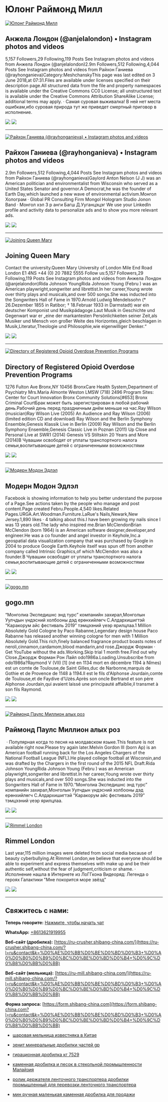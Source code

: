 # Юлонг Раймонд Милл

<a href="https://swt.shibang-china.com/?l=ru&img&k=%D0%AE%D0%BB%D0%BE%D0%BD%D0%B3+%D0%A0%D0%B0%D0%B9%D0%BC%D0%BE%D0%BD%D0%B4+%D0%9C%D0%B8%D0%BB%D0%BB" target="_blank">![Юлонг Раймонд Милл](http://static.shibang-china.com/all-800x300/1396.jpg)</a>

## Анжела Лондон (@anjelalondon) • Instagram photos and videos
5,157 Followers,29 Following,119 Posts See Instagram photos and videos from Анжела Лондон (@anjelalondon)2.9m Followers,512 Following,4,044 Posts See Instagram photos and videos from Райхон Ганиева (@rayhonganieva)Category:MeshchanskyThis page was last edited on 3 June 2018,at 07:31.Files are available under licenses specified on their description page.All structured data from the file and property namespaces is available under the Creative Commons CC0 License; all unstructured text is available under the Creative Commons Attribution ShareAlike License; additional terms may apply.&nbsp;&#0183;&#32;Самая суровая выживалка! В ней нет места ошибкам,ибо суровая природа тут же приведет смертный приговор в исполнение.


<a href="https://whatsapp.shibangsoft.com/WhatsApp.php" target="_blank" title="WhatsApp">![](http://static.shibang-china.com/icon/whatsapp.png)</a> <a href="https://swt.shibang-china.com/?l=ru&icon&k=%D0%AE%D0%BB%D0%BE%D0%BD%D0%B3+%D0%A0%D0%B0%D0%B9%D0%BC%D0%BE%D0%BD%D0%B4+%D0%9C%D0%B8%D0%BB%D0%BB" target="_blank">![](http://static.shibang-china.com/icon/chat-ru.png)</a>

---

<a href="https://swt.shibang-china.com/?l=ru&img&k=%D0%AE%D0%BB%D0%BE%D0%BD%D0%B3+%D0%A0%D0%B0%D0%B9%D0%BC%D0%BE%D0%BD%D0%B4+%D0%9C%D0%B8%D0%BB%D0%BB" target="_blank">![Райхон Ганиева (@rayhonganieva) • Instagram photos and videos](http://static.shibang-china.com/all-800x300/1171.jpg)</a>

## Райхон Ганиева (@rayhonganieva) • Instagram photos and videos
2.9m Followers,512 Following,4,044 Posts See Instagram photos and videos from Райхон Ганиева (@rayhonganieva)Gaylord Anton Nelson (J J) was an American politician and environmentalist from Wisconsin who served as a United States Senator and governor.A Democrat,he was the founder of Earth Day,which launched a new wave of environmental activism.Монгол Холограм&nbsp;&#0183;&#32;Global PR Consulting Firm Mongol Hologram Studio Jonon Band&nbsp;&#0183;&#32;Монгол хэл 3 р анги Багш Д.Ууганцэцэг We use your LinkedIn profile and activity data to personalize ads and to show you more relevant ads.


<a href="https://whatsapp.shibangsoft.com/WhatsApp.php" target="_blank" title="WhatsApp">![](http://static.shibang-china.com/icon/whatsapp.png)</a> <a href="https://swt.shibang-china.com/?l=ru&icon&k=%D0%AE%D0%BB%D0%BE%D0%BD%D0%B3+%D0%A0%D0%B0%D0%B9%D0%BC%D0%BE%D0%BD%D0%B4+%D0%9C%D0%B8%D0%BB%D0%BB" target="_blank">![](http://static.shibang-china.com/icon/chat-ru.png)</a>

---

<a href="https://swt.shibang-china.com/?l=ru&img&k=%D0%AE%D0%BB%D0%BE%D0%BD%D0%B3+%D0%A0%D0%B0%D0%B9%D0%BC%D0%BE%D0%BD%D0%B4+%D0%9C%D0%B8%D0%BB%D0%BB" target="_blank">![Joining Queen Mary](http://static.shibang-china.com/all-800x300/19.jpg)</a>

## Joining Queen Mary
Contact the university.Queen Mary University of London Mile End Road London E1 4NS +44 (0) 20 7882 5555 Follow us:5,157 Followers,29 Following,119 Posts See Instagram photos and videos from Анжела Лондон (@anjelalondon)Rida Johnson YoungRida Johnson Young (Febru ) was an American playwright,songwriter and librettist.In her career,Young wrote over thirty plays and musicals,and over 500 songs.She was inducted into the Songwriters Hall of Fame in 1970.Arnold Ludwig Mendelssohn (* 26.Dezember 1855 in Ratibor; † 18.Februar 1933 in Darmstadt) war ein deutscher Komponist und Musikp&#228;dagoge.Laut Musik in Geschichte und Gegenwart war er „eine der markantesten Pers&#246;nlichkeiten seiner Zeit,als Musiker und Mensch von gro&#223;er Weite des Horizontes,gleich beschlagen in Musik,Literatur,Theologie und Philosophie,wie eigenwilliger Denker.“


<a href="https://whatsapp.shibangsoft.com/WhatsApp.php" target="_blank" title="WhatsApp">![](http://static.shibang-china.com/icon/whatsapp.png)</a> <a href="https://swt.shibang-china.com/?l=ru&icon&k=%D0%AE%D0%BB%D0%BE%D0%BD%D0%B3+%D0%A0%D0%B0%D0%B9%D0%BC%D0%BE%D0%BD%D0%B4+%D0%9C%D0%B8%D0%BB%D0%BB" target="_blank">![](http://static.shibang-china.com/icon/chat-ru.png)</a>

---

<a href="https://swt.shibang-china.com/?l=ru&img&k=%D0%AE%D0%BB%D0%BE%D0%BD%D0%B3+%D0%A0%D0%B0%D0%B9%D0%BC%D0%BE%D0%BD%D0%B4+%D0%9C%D0%B8%D0%BB%D0%BB" target="_blank">![Directory of Registered Opioid Overdose Prevention Programs](http://static.shibang-china.com/all-800x300/101.jpg)</a>

## Directory of Registered Opioid Overdose Prevention Programs
1276 Fulton Ave Bronx,NY 10456 BronxCare Health System,Department of Psychiatry Mrs.Maria Almonte Weston LMSW (718) 2496 Program Sites: Center for Court Innovation Bronx Community Solutions[#653] Bronx Criminal CourtБрак может быть зарегистрирован в любой рабочий день.Рабочий день перед праздничным днём меньше на час.Ray Wilson (musician)Ray Wilson Live (2005) An Audience and Ray Wilson (2006) (limited edition CD and download) Ray Wilson and the Berlin Symphony Ensemble,Genesis Klassik Live in Berlin (2009) Ray Wilson and the Berlin Symphony Ensemble,Genesis Classic Live in Poznan (2011) Up Close and Personal Live at SWR1 (2014) Genesis VS Stiltskin 20 Years and More (2014)В Чувашии освободят от уплаты транспортного налога семьи,воспитывающие детей с ограниченными возможностями


<a href="https://whatsapp.shibangsoft.com/WhatsApp.php" target="_blank" title="WhatsApp">![](http://static.shibang-china.com/icon/whatsapp.png)</a> <a href="https://swt.shibang-china.com/?l=ru&icon&k=%D0%AE%D0%BB%D0%BE%D0%BD%D0%B3+%D0%A0%D0%B0%D0%B9%D0%BC%D0%BE%D0%BD%D0%B4+%D0%9C%D0%B8%D0%BB%D0%BB" target="_blank">![](http://static.shibang-china.com/icon/chat-ru.png)</a>

---

<a href="https://swt.shibang-china.com/?l=ru&img&k=%D0%AE%D0%BB%D0%BE%D0%BD%D0%B3+%D0%A0%D0%B0%D0%B9%D0%BC%D0%BE%D0%BD%D0%B4+%D0%9C%D0%B8%D0%BB%D0%BB" target="_blank">![Модерн Модон Эдлэл](http://static.shibang-china.com/all-800x300/1349.jpg)</a>

## Модерн Модон Эдлэл
Facebook is showing information to help you better understand the purpose of a Page.See actions taken by the people who manage and post content.Page created Febru.People.4,540 likes.Related Pages.URGA.Art.Woodman.Furniture.LaRue's Nails,Newark,New Jersey.1,890 likes &#183; 4 talking about this.I have been growing my nails since I was 13 years old.The lady who inspired me.Brian McClendonBrian McClendon (born 1964) is an American software designer,developer,and engineer.He was a co founder and angel investor in Keyhole,Inc.a geospatial data visualization company that was purchased by Google in 2004 to produce Google Earth.Keyhole itself was spun off from another company called Intrinsic Graphics,of which McClendon was also a founder.В Чувашии освободят от уплаты транспортного налога семьи,воспитывающие детей с ограниченными возможностями


<a href="https://whatsapp.shibangsoft.com/WhatsApp.php" target="_blank" title="WhatsApp">![](http://static.shibang-china.com/icon/whatsapp.png)</a> <a href="https://swt.shibang-china.com/?l=ru&icon&k=%D0%AE%D0%BB%D0%BE%D0%BD%D0%B3+%D0%A0%D0%B0%D0%B9%D0%BC%D0%BE%D0%BD%D0%B4+%D0%9C%D0%B8%D0%BB%D0%BB" target="_blank">![](http://static.shibang-china.com/icon/chat-ru.png)</a>

---

<a href="https://swt.shibang-china.com/?l=ru&img&k=%D0%AE%D0%BB%D0%BE%D0%BD%D0%B3+%D0%A0%D0%B0%D0%B9%D0%BC%D0%BE%D0%BD%D0%B4+%D0%9C%D0%B8%D0%BB%D0%BB" target="_blank">![gogo.mn](http://static.shibang-china.com/all-800x300/983.jpg)</a>

## gogo.mn
“Монголиа Экспедишнс энд турс” компанийн захирал,Монголын Уулчдын үндэсний холбооны дэд ерөнхийлөгч С.Алдархишигтэй “Каракорум айс фестиваль 2019” тэмцээний үеэр ярилцлаа.1 Million Absolutely Gold Cologne by Paco Rabanne,Legendary design house Paco Rabanne has released another winning cologne for men with 1 Million Absolutely Gold.This rich,finely balanced fragrance product boasts notes of neroli,cinnamon,cardamom,blood mandarin,and rose.Джордж Форман&nbsp;&#0183;&#32;Get YouTube without the ads.Working.Skip trial 1 month free.Find out why Close.Джордж Форман Рон Лайл odo1986a.Loading.Unsubscribe from odo1986a?Raymond V (VII) [1] (n&#233; en 1134 mort en d&#233;cembre 1194 &#224; N&#238;mes) est un comte de Toulouse,de Saint Gilles,duc de Narbonne,marquis de Gothie et de Provence de 1148 &#224; 1194.Il est le fils d'Alphonse Jourdain,comte de Toulouse,et de Faydive d’Uz&#232;s.Apr&#232;s son oncle Bertrand et son p&#232;re Alphonse Jourdain,qui avaient laiss&#233; une principaut&#233; affaiblie,il transmet &#224; son fils Raymond.


<a href="https://whatsapp.shibangsoft.com/WhatsApp.php" target="_blank" title="WhatsApp">![](http://static.shibang-china.com/icon/whatsapp.png)</a> <a href="https://swt.shibang-china.com/?l=ru&icon&k=%D0%AE%D0%BB%D0%BE%D0%BD%D0%B3+%D0%A0%D0%B0%D0%B9%D0%BC%D0%BE%D0%BD%D0%B4+%D0%9C%D0%B8%D0%BB%D0%BB" target="_blank">![](http://static.shibang-china.com/icon/chat-ru.png)</a>

---

<a href="https://swt.shibang-china.com/?l=ru&img&k=%D0%AE%D0%BB%D0%BE%D0%BD%D0%B3+%D0%A0%D0%B0%D0%B9%D0%BC%D0%BE%D0%BD%D0%B4+%D0%9C%D0%B8%D0%BB%D0%BB" target="_blank">![Раймонд Паулс Миллион алых роз](http://static.shibang-china.com/all-800x300/606.jpg)</a>

## Раймонд Паулс Миллион алых роз
&nbsp;&#0183;&#32;Популярная когда то песня на молдавском языке.This feature is not available right now.Please try again later.Melvin Gordon III (born Ap) is an American football running back for the Los Angeles Chargers of the National Football League (NFL).He played college football at Wisconsin,and was drafted by the Chargers in the first round of the 2015 NFL Draft.Rida Johnson YoungRida Johnson Young (Febru ) was an American playwright,songwriter and librettist.In her career,Young wrote over thirty plays and musicals,and over 500 songs.She was inducted into the Songwriters Hall of Fame in 1970.“Монголиа Экспедишнс энд турс” компанийн захирал,Монголын Уулчдын үндэсний холбооны дэд ерөнхийлөгч С.Алдархишигтэй “Каракорум айс фестиваль 2019” тэмцээний үеэр ярилцлаа.


<a href="https://whatsapp.shibangsoft.com/WhatsApp.php" target="_blank" title="WhatsApp">![](http://static.shibang-china.com/icon/whatsapp.png)</a> <a href="https://swt.shibang-china.com/?l=ru&icon&k=%D0%AE%D0%BB%D0%BE%D0%BD%D0%B3+%D0%A0%D0%B0%D0%B9%D0%BC%D0%BE%D0%BD%D0%B4+%D0%9C%D0%B8%D0%BB%D0%BB" target="_blank">![](http://static.shibang-china.com/icon/chat-ru.png)</a>

---

<a href="https://swt.shibang-china.com/?l=ru&img&k=%D0%AE%D0%BB%D0%BE%D0%BD%D0%B3+%D0%A0%D0%B0%D0%B9%D0%BC%D0%BE%D0%BD%D0%B4+%D0%9C%D0%B8%D0%BB%D0%BB" target="_blank">![Rimmel London](http://static.shibang-china.com/all-800x300/207.jpg)</a>

## Rimmel London
Last year,115 million images were deleted from social media because of beauty cyberbullying.At Rimmel London,we believe that everyone should be able to experiment and express themselves with make up and be their authentic self,without the fear of judgment,criticism or shame.&nbsp;&#0183;&#32;Исполнение нашла в Интернете из ЛоГГкона Видеоряд: Легенда о героях Галактики &quot;Мне покорится море звёзд&quot;

<a href="https://whatsapp.shibangsoft.com/WhatsApp.php" target="_blank" title="WhatsApp">![](http://static.shibang-china.com/icon/whatsapp.png)</a> <a href="https://swt.shibang-china.com/?l=ru&icon&k=%D0%AE%D0%BB%D0%BE%D0%BD%D0%B3+%D0%A0%D0%B0%D0%B9%D0%BC%D0%BE%D0%BD%D0%B4+%D0%9C%D0%B8%D0%BB%D0%BB" target="_blank">![](http://static.shibang-china.com/icon/chat-ru.png)</a>

---
## Свяжитесь с нами:

**Теперь говорите:** [Нажмите, чтобы начать чат](https://swt.shibang-china.com?l=ru&contact&k=%D0%AE%D0%BB%D0%BE%D0%BD%D0%B3+%D0%A0%D0%B0%D0%B9%D0%BC%D0%BE%D0%BD%D0%B4+%D0%9C%D0%B8%D0%BB%D0%BB)

**WhatsApp:**  [+8613621919955](https://whatsapp.shibangsoft.com/WhatsApp.php)

**Веб-сайт (дробилка):** [https://ru-crusher.shibang-china.com/](https://ru-crusher.shibang-china.com/?l=ru&contact&k=%D0%AE%D0%BB%D0%BE%D0%BD%D0%B3+%D0%A0%D0%B0%D0%B9%D0%BC%D0%BE%D0%BD%D0%B4+%D0%9C%D0%B8%D0%BB%D0%BB)

**Веб-сайт (мельница):** [https://ru-mill.shibang-china.com/](https://ru-mill.shibang-china.com/?l=ru&contact&k=%D0%AE%D0%BB%D0%BE%D0%BD%D0%B3+%D0%A0%D0%B0%D0%B9%D0%BC%D0%BE%D0%BD%D0%B4+%D0%9C%D0%B8%D0%BB%D0%BB)

**Форма запроса:** [https://form.shibang-china.com](https://form.shibang-china.com?l=ru&contact&k=%D0%AE%D0%BB%D0%BE%D0%BD%D0%B3+%D0%A0%D0%B0%D0%B9%D0%BC%D0%BE%D0%BD%D0%B4+%D0%9C%D0%B8%D0%BB%D0%BB)

* [шаровая мельница известняка в Китае](../134/%D1%88%D0%B0%D1%80%D0%BE%D0%B2%D0%B0%D1%8F%20%D0%BC%D0%B5%D0%BB%D1%8C%D0%BD%D0%B8%D1%86%D0%B0%20%D0%B8%D0%B7%D0%B2%D0%B5%D1%81%D1%82%D0%BD%D1%8F%D0%BA%D0%B0%20%D0%B2%20%D0%9A%D0%B8%D1%82%D0%B0%D0%B5.md)

* [зенит минеральные дробилки частей gp](../133/%D0%B7%D0%B5%D0%BD%D0%B8%D1%82%20%D0%BC%D0%B8%D0%BD%D0%B5%D1%80%D0%B0%D0%BB%D1%8C%D0%BD%D1%8B%D0%B5%20%D0%B4%D1%80%D0%BE%D0%B1%D0%B8%D0%BB%D0%BA%D0%B8%20%D1%87%D0%B0%D1%81%D1%82%D0%B5%D0%B9%20gp.md)

* [гирационная дробилка кг 7529](../131/%D0%B3%D0%B8%D1%80%D0%B0%D1%86%D0%B8%D0%BE%D0%BD%D0%BD%D0%B0%D1%8F%20%D0%B4%D1%80%D0%BE%D0%B1%D0%B8%D0%BB%D0%BA%D0%B0%20%D0%BA%D0%B3%207529.md)

* [каменная дробилка и песок в стекольной промышленности Малайзия](../133/%D0%BA%D0%B0%D0%BC%D0%B5%D0%BD%D0%BD%D0%B0%D1%8F%20%D0%B4%D1%80%D0%BE%D0%B1%D0%B8%D0%BB%D0%BA%D0%B0%20%D0%B8%20%D0%BF%D0%B5%D1%81%D0%BE%D0%BA%20%D0%B2%20%D1%81%D1%82%D0%B5%D0%BA%D0%BE%D0%BB%D1%8C%D0%BD%D0%BE%D0%B9%20%D0%BF%D1%80%D0%BE%D0%BC%D1%8B%D1%88%D0%BB%D0%B5%D0%BD%D0%BD%D0%BE%D1%81%D1%82%D0%B8%20%D0%9C%D0%B0%D0%BB%D0%B0%D0%B9%D0%B7%D0%B8%D1%8F.md)

* [ролик держателя ленточного транспортера дробилки промышленный для перевозки ленточного транспортера](../131/%D1%80%D0%BE%D0%BB%D0%B8%D0%BA%20%D0%B4%D0%B5%D1%80%D0%B6%D0%B0%D1%82%D0%B5%D0%BB%D1%8F%20%D0%BB%D0%B5%D0%BD%D1%82%D0%BE%D1%87%D0%BD%D0%BE%D0%B3%D0%BE%20%D1%82%D1%80%D0%B0%D0%BD%D1%81%D0%BF%D0%BE%D1%80%D1%82%D0%B5%D1%80%D0%B0%20%D0%B4%D1%80%D0%BE%D0%B1%D0%B8%D0%BB%D0%BA%D0%B8%20%D0%BF%D1%80%D0%BE%D0%BC%D1%8B%D1%88%D0%BB%D0%B5%D0%BD%D0%BD%D1%8B%D0%B9%20%D0%B4%D0%BB%D1%8F%20%D0%BF%D0%B5%D1%80%D0%B5%D0%B2%D0%BE%D0%B7%D0%BA%D0%B8%20%D0%BB%D0%B5%D0%BD%D1%82%D0%BE%D1%87%D0%BD%D0%BE%D0%B3%D0%BE%20%D1%82%D1%80%D0%B0%D0%BD%D1%81%D0%BF%D0%BE%D1%80%D1%82%D0%B5%D1%80%D0%B0.md)

* [мин ручная маленькая каменная дробилка для продажи](../132/%D0%BC%D0%B8%D0%BD%20%D1%80%D1%83%D1%87%D0%BD%D0%B0%D1%8F%20%D0%BC%D0%B0%D0%BB%D0%B5%D0%BD%D1%8C%D0%BA%D0%B0%D1%8F%20%D0%BA%D0%B0%D0%BC%D0%B5%D0%BD%D0%BD%D0%B0%D1%8F%20%D0%B4%D1%80%D0%BE%D0%B1%D0%B8%D0%BB%D0%BA%D0%B0%20%D0%B4%D0%BB%D1%8F%20%D0%BF%D1%80%D0%BE%D0%B4%D0%B0%D0%B6%D0%B8.md)